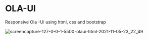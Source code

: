 # OLA-UI
Responsive Ola -UI using html, css and bootstrap 

![screencapture-127-0-0-1-5500-olaui-html-2021-11-05-23_22_49](https://user-images.githubusercontent.com/90395073/140556560-31c1763b-5f35-4c44-9694-20cee97558ce.png)

